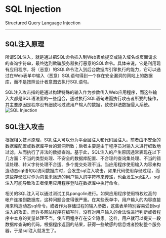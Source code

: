 # SQL Injection

Structured Query Language Injection

---

## SQL注入原理
   
所谓SQL注入，就是通过把SQL命令插入到Web表单提交或输入域名或页面请求的查询字符串，最终达到欺骗服务器执行恶意的SQL命令。具体来说，它是利用现有应用程序，将（恶意）的SQL命令注入到后台数据库引擎执行的能力，它可以通过在Web表单中输入（恶意）SQL语句得到一个存在安全漏洞的网站上的数据库，而不是按照设计者意图去执行SQL语句。

SQL注入攻击指的是通过构建特殊的输入作为参数传入Web应用程序，而这些输入大都是SQL语法里的一些组合，通过执行SQL语句进而执行攻击者所要的操作，其主要原因是程序没有细致地过滤用户输入的数据，致使非法数据侵入系统。  
![SQL Injection](img/SQL_Injection.jpg)  

## SQL注入攻击

根据相关技术原理，SQL注入可以分为平台层注入和代码层注入。前者由不安全的数据库配置或数据库平台的漏洞所致；后者主要是由于程序员对输入未进行细致地过滤，从而执行了非法的数据查询。基于此，SQL注入的产生原因通常表现在以下几方面：不当的类型处理、不安全的数据库配置、不合理的查询集处理、不当的错误处理、转义字符处理不合适、多个提交处理不当。当应用程序使用输入内容来构造动态sql语句以访问数据库时，会发生sql注入攻击。如果代码使用存储过程，而这些存储过程作为包含未筛选的用户输入的字符串来传递，也会发生sql注入。sql注入可能导致攻击者使用应用程序登陆在数据库中执行命令。

相关的SQL注入可以通过测试工具pangolin进行。如果应用程序使用特权过高的帐户连接到数据库，这种问题会变得很严重。在某些表单中，用户输入的内容直接用来构造动态sql命令，或者作为存储过程的输入参数，这些表单特别容易受到sql注入的攻击。而许多网站程序在编写时，没有对用户输入的合法性进行判断或者程序中本身的变量处理不当，使应用程序存在安全隐患。这样，用户就可以提交一段数据库查询的代码，根据程序返回的结果，获得一些敏感的信息或者控制整个服务器，于是sql注入就发生了。
